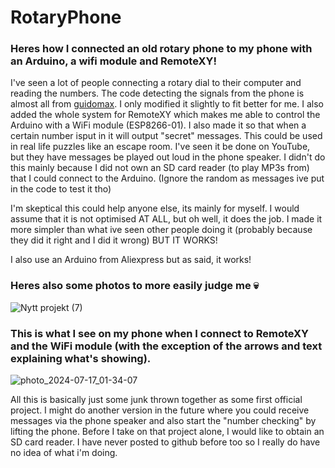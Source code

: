 # RotaryPhone
### Heres how I connected an old rotary phone to my phone with an Arduino, a wifi module and RemoteXY!

I've seen a lot of people connecting a rotary dial to their computer and reading the numbers. The code detecting the signals from the phone is almost all from [guidomax](https://www.instructables.com/member/guidomax/). I only modified it slightly to fit better for me. I also added the whole system for RemoteXY which makes me able to control the Arduino with a WiFi module (ESP8266-01). I also made it so that when a certain number isput in it will output "secret" messages. This could be used in real life puzzles like an escape room. I've seen it be done on YouTube, but they have messages be played out loud in the phone speaker. I didn't do this mainly because I did not own an SD card reader (to play MP3s from) that I could connect to the Arduino. 
(Ignore the random as messages ive put in the code to test it tho)

I'm skeptical this could help anyone else, its mainly for myself. I would assume that it is not optimised AT ALL, but oh well, it does the job. I made it more simpler than what ive seen other people doing it (probably because they did it right and I did it wrong) BUT IT WORKS!

I also use an Arduino from Aliexpress but as said, it works!



### Heres also some photos to more easily judge me 💀

![Nytt projekt (7)](https://github.com/user-attachments/assets/051379c7-584c-4f42-b3be-7dd519c8e1ba)

### This is what I see on my phone when I connect to RemoteXY and the WiFi module (with the exception of the arrows and text explaining what's showing).
![photo_2024-07-17_01-34-07](https://github.com/user-attachments/assets/fb436880-33d5-4b2b-83d8-31d9456db8e9)

All this is basically just some junk thrown together as some first official project. I might do another version in the future where you could receive messages via the phone speaker and also start the "number checking" by lifting the phone. Before I take on that project alone, I would like to obtain an SD card reader. I have never posted to github before too so I really do have no idea of what i'm doing.
